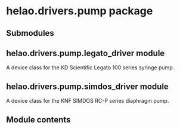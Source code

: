 # helao.drivers.pump package

## Submodules

## helao.drivers.pump.legato_driver module

A device class for the KD Scientific Legato 100 series syringe pump.

## helao.drivers.pump.simdos_driver module

A device class for the KNF SIMDOS RC-P series diaphragm pump.

## Module contents
